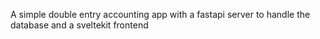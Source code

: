 A simple double entry accounting app with a fastapi server to handle the database and a sveltekit frontend
